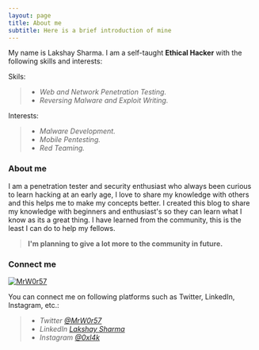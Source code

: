 ```yaml
---
layout: page
title: About me
subtitle: Here is a brief introduction of mine
---
```


My name is Lakshay Sharma. I am a self-taught **Ethical Hacker** with the following skills and interests:

Skils:

> - _Web and Network Penetration Testing._
> - _Reversing Malware and Exploit Writing._

Interests:

> - _Malware Development._
> - _Mobile Pentesting._
> - _Red Teaming._


### About me

I am a penetration tester and security enthusiast who always been curious to learn hacking at an early age, I love to share my knowledge with others and this helps me to make my concepts better.
I created this blog to share my knowledge with beginners and enthusiast's so they can learn what I know as its a great thing.
I have learned from the community, this is the least I can do to help my fellows.
> **I'm planning to give a lot more to the community in future.**

### Connect me

[![MrW0r57](http://www.hackthebox.eu/badge/image/137513)](https://www.hackthebox.eu/home/users/profile/137513) 

You can connect me on following platforms such as Twitter, LinkedIn, Instagram, etc.:

> * _Twitter [@MrW0r57](https://twitter.com/0xl4k)_
> * _LinkedIn [Lakshay Sharma](https://linkedin.com/in/0xl4k)_
> * _Instagram [@0xl4k](https://instagram.com/0xl4k)_

